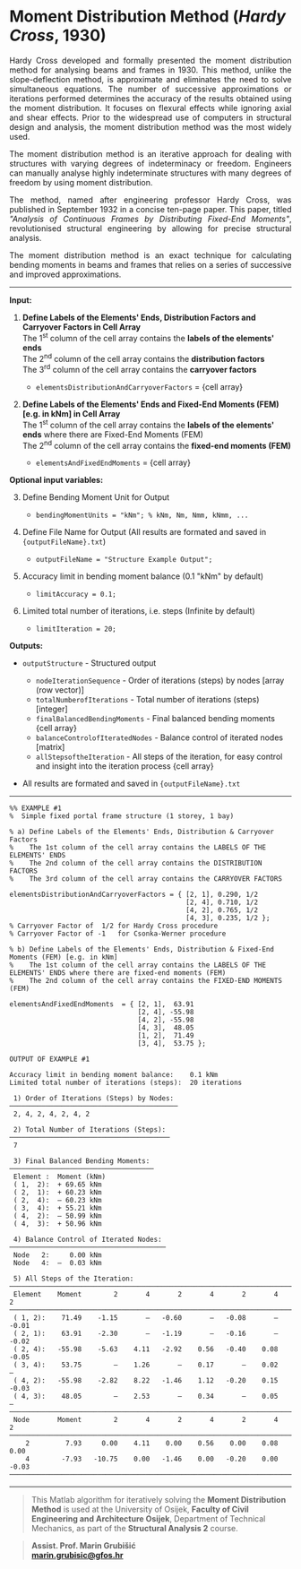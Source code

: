 # Moment Distribution Method (*Hardy Cross*, 1930)   

<div align='justify'>
Hardy Cross developed and formally presented the moment distribution method for analysing beams and frames in 1930. This method, unlike the slope-deflection method, is approximate and eliminates the need to solve simultaneous equations. The number of successive approximations or iterations performed determines the accuracy of the results obtained using the moment distribution. It focuses on flexural effects while ignoring axial and shear effects. Prior to the widespread use of computers in structural design and analysis, the moment distribution method was the most widely used.

The moment distribution method is an iterative approach for dealing with structures with varying degrees of indeterminacy or freedom. Engineers can manually analyse highly indeterminate structures with many degrees of freedom by using moment distribution.

The method, named after engineering professor Hardy Cross, was published in September 1932 in a concise ten-page paper. This paper, titled *"Analysis of Continuous Frames by Distributing Fixed-End Moments"*, revolutionised structural engineering by allowing for precise structural analysis.

The moment distribution method is an exact technique for calculating bending moments in beams and frames that relies on a series of successive and improved approximations.
</div>

---
**Input:**

1. **Define Labels of the Elements' Ends, Distribution Factors and Carryover Factors in Cell Array**     
The 1<sup>st</sup> column of the cell array contains the **labels of the elements' ends**      
The 2<sup>nd</sup> column of the cell array contains the **distribution factors**      
The 3<sup>rd</sup> column of the cell array contains the **carryover factors**      
    - `elementsDistributionAndCarryoverFactors` = {cell array}             
              
2. **Define Labels of the Elements' Ends and Fixed-End Moments (FEM) [e.g. in kNm] in Cell Array**      
The 1<sup>st</sup> column of the cell array contains the **labels of the elements' ends** where there are Fixed-End Moments (FEM)        
The 2<sup>nd</sup> column of the cell array contains the **fixed-end moments (FEM)**           
    - `elementsAndFixedEndMoments` = {cell array}               

**Optional input variables:**

3. Define Bending Moment Unit for Output     
    - `bendingMomentUnits = "kNm"; % kNm, Nm, Nmm, kNmm, ...`     
      
4. Define File Name for Output (All results are formated and saved in `{outputFileName}.txt`)      
    - `outputFileName = "Structure Example Output";`      
      
5. Accuracy limit in bending moment balance (0.1 "kNm" by default)       
    - `limitAccuracy = 0.1;`     
      
6. Limited total number of iterations, i.e. steps (Infinite by default)      
    - `limitIteration = 20;`        


**Outputs:**

- `outputStructure` - Structured output
  - `nodeIterationSequence` - Order of iterations (steps) by nodes [array (row vector)]     
  - `totalNumberofIterations` - Total number of iterations (steps) [integer]     
  - `finalBalancedBendingMoments` - Final balanced bending moments {cell array}    
  - `balanceControlofIteratedNodes` - Balance control of iterated nodes [matrix]     
  - `allStepsoftheIteration` - All steps of the iteration, for easy control and insight into the iteration process {cell array}    

- All results are formated and saved in `{outputFileName}.txt`
---
```   
%% EXAMPLE #1
%  Simple fixed portal frame structure (1 storey, 1 bay)

% a) Define Labels of the Elements' Ends, Distribution & Carryover Factors
%    The 1st column of the cell array contains the LABELS OF THE ELEMENTS' ENDS
%    The 2nd column of the cell array contains the DISTRIBUTION FACTORS
%    The 3rd column of the cell array contains the CARRYOVER FACTORS

elementsDistributionAndCarryoverFactors = { [2, 1], 0.290, 1/2
                                            [2, 4], 0.710, 1/2
                                            [4, 2], 0.765, 1/2
                                            [4, 3], 0.235, 1/2 };
% Carryover Factor of  1/2 for Hardy Cross procedure
% Carryover Factor of -1   for Csonka-Werner procedure

% b) Define Labels of the Elements' Ends, Distribution & Fixed-End Moments (FEM) [e.g. in kNm]
%    The 1st column of the cell array contains the LABELS OF THE ELEMENTS' ENDS where there are fixed-end moments (FEM)
%    The 2nd column of the cell array contains the FIXED-END MOMENTS (FEM)

elementsAndFixedEndMoments  = { [2, 1],  63.91
                                [2, 4], -55.98
                                [4, 2], -55.98
                                [4, 3],  48.05
                                [1, 2],  71.49
                                [3, 4],  53.75 };
```

```
OUTPUT OF EXAMPLE #1

Accuracy limit in bending moment balance:    0.1 kNm
Limited total number of iterations (steps):  20 iterations

 1) Order of Iterations (Steps) by Nodes:
──────────────────────────────────────────
 2, 4, 2, 4, 2, 4, 2

 2) Total Number of Iterations (Steps):
────────────────────────────────────────
 7

 3) Final Balanced Bending Moments:
────────────────────────────────────
 Element :  Moment (kNm)
 ( 1,  2):  + 69.65 kNm
 ( 2,  1):  + 60.23 kNm
 ( 2,  4):  — 60.23 kNm
 ( 3,  4):  + 55.21 kNm
 ( 4,  2):  — 50.99 kNm
 ( 4,  3):  + 50.96 kNm

 4) Balance Control of Iterated Nodes:
───────────────────────────────────────
 Node   2:     0.00 kNm
 Node   4:  —  0.03 kNm

 5) All Steps of the Iteration:
─────────────────────────────────────────────────────────────────────────────
 Element    Moment        2       4       2       4       2       4       2
─────────────────────────────────────────────────────────────────────────────    
 ( 1, 2):    71.49    -1.15       —   -0.60       —   -0.08       —   -0.01
 ( 2, 1):    63.91    -2.30       —   -1.19       —   -0.16       —   -0.02
 ( 2, 4):   -55.98    -5.63    4.11   -2.92    0.56   -0.40    0.08   -0.05
 ( 3, 4):    53.75        —    1.26       —    0.17       —    0.02       —
 ( 4, 2):   -55.98    -2.82    8.22   -1.46    1.12   -0.20    0.15   -0.03
 ( 4, 3):    48.05        —    2.53       —    0.34       —    0.05       —
─────────────────────────────────────────────────────────────────────────────
 Node       Moment        2       4       2       4       2       4       2
─────────────────────────────────────────────────────────────────────────────
    2         7.93     0.00    4.11    0.00    0.56    0.00    0.08    0.00 
    4        -7.93   -10.75    0.00   -1.46    0.00   -0.20    0.00   -0.03 
─────────────────────────────────────────────────────────────────────────────
```
---     

> This Matlab algorithm for iteratively solving the **Moment Distribution Method** is used at the University of Osijek, **Faculty of Civil Engineering and Architecture Osijek**, Department of Technical Mechanics, as part of the **Structural Analysis 2** course.

> **Assist. Prof. Marin Grubišić**    
> **marin.grubisic@gfos.hr**
